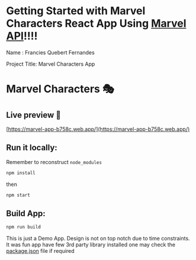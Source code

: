 # Getting Started with Marvel Characters React App Using [Marvel API](https://developer.marvel.com/)!!!!

Name : Francies Quebert Fernandes

Project Title: Marvel Characters App

# Marvel Characters 🎭

## Live preview 🚀

[https://marvel-app-b758c.web.app/](https://marvel-app-b758c.web.app/)

## Run it locally:

Remember to reconstruct `node_modules`

```sh
npm install
```

then

```sh
npm start
```

## Build App:

```sh
npm run build
```


This is just a Demo App. Design is not on top notch due to time constraints.
It was fun app have few 3rd party library installed one may check the [package.json](package.json) file if required